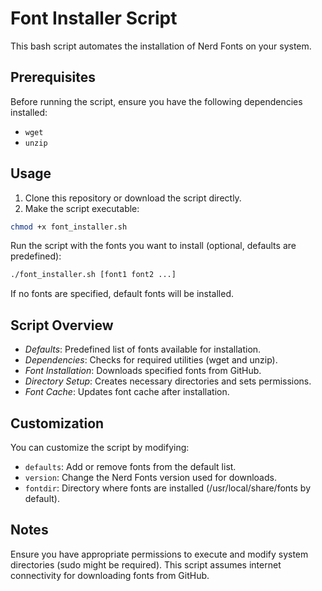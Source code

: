 # Font Installer Script

This bash script automates the installation of Nerd Fonts on your system.

## Prerequisites

Before running the script, ensure you have the following dependencies installed:

- `wget`
- `unzip`

## Usage

1. Clone this repository or download the script directly.
2. Make the script executable:

```bash
chmod +x font_installer.sh
```

Run the script with the fonts you want to install (optional, defaults are predefined):

```bash
./font_installer.sh [font1 font2 ...]
```

If no fonts are specified, default fonts will be installed.

## Script Overview

- _Defaults_: Predefined list of fonts available for installation.
- _Dependencies_: Checks for required utilities (wget and unzip).
- _Font Installation_: Downloads specified fonts from GitHub.
- _Directory Setup_: Creates necessary directories and sets permissions.
- _Font Cache_: Updates font cache after installation.

## Customization

You can customize the script by modifying:

- `defaults`: Add or remove fonts from the default list.
- `version`: Change the Nerd Fonts version used for downloads.
- `fontdir`: Directory where fonts are installed (/usr/local/share/fonts by default).

## Notes

Ensure you have appropriate permissions to execute and modify system directories (sudo might be required).
This script assumes internet connectivity for downloading fonts from GitHub.
